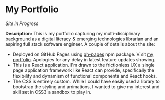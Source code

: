 # My Portfolio
*Site in Progress*

__Description:__ This is my portfolio capturing my multi-disciplinary background as a digital literacy & emerging technologies librarian and an aspiring full stack software engineer. A couple of details about the site:

* Deployed on GitHub Pages using [gh-pages](https://github.com/gitname/react-gh-pages) npm package. Visit [my portfolio](https://lopez-cl.github.io/react-portfolio/). Apologies for any delay in latest feature updates showing.
* This is a React application. I'm drawn to the frictionless UX a single page application framework like React can provide, specifically the flexibility and dynamism of functional components and React hooks.
* The CSS is entirely custom. While I could have easily used a library to bootstrap the styling and animations, I wanted to give my interest and skill set in CSS3 a sandbox to play in.